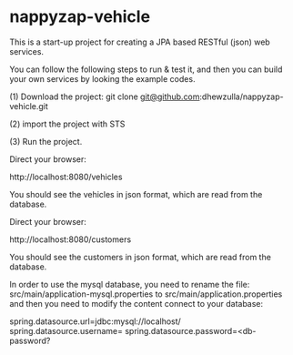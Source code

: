 # nappyzap-vehicle

This is a start-up project for creating a JPA based RESTful (json) web services.

You can follow the following steps to run & test it, and then you can build your own services by looking the example codes.

(1) Download the project:
    git clone git@github.com:dhewzulla/nappyzap-vehicle.git

(2) import the project with STS 

(3) Run the project.

Direct your browser:

http://localhost:8080/vehicles

You should see the vehicles in json format, which are read from the database.

Direct your browser:

http://localhost:8080/customers

You should see the customers in json format, which are read from the database.

In order to use the mysql database, you need to rename the file:
  src/main/application-mysql.properties 
to 
  src/main/application.properties 
and then you need to modify the content connect to your database:

spring.datasource.url=jdbc:mysql://localhost/<your database>
spring.datasource.username=<db-user-name>
spring.datasource.password=<db-password?


